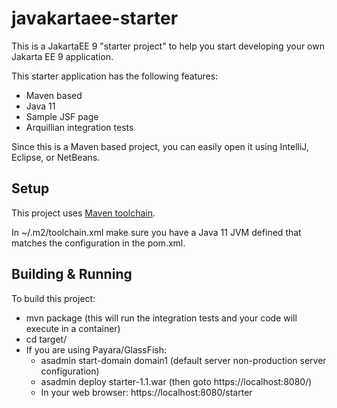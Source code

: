 # javakartaee-starter
This is a JakartaEE 9 "starter project" to help you start developing your own Jakarta EE 9 application.

This starter application has the following features:
 * Maven based 
 * Java 11
 * Sample JSF page
 * Arquillian integration tests
 
 Since this is a Maven based project, you can easily open it using IntelliJ, Eclipse, or NetBeans.
 
 ## Setup
 
This project uses [Maven toolchain](https://maven.apache.org/guides/mini/guide-using-toolchains.html "Maven Toolchain"). 

In ~/.m2/toolchain.xml make sure you have a Java 11 JVM defined that matches the configuration in the pom.xml.

## Building & Running

To build this project:
* mvn package (this will run the integration tests and your code will execute in a container)
* cd target/
* If you are using Payara/GlassFish:
  * asadmin start-domain domain1 (default server non-production server configuration)
  * asadmin deploy starter-1.1.war (then goto https://localhost:8080/)
  * In your web browser: https://localhost:8080/starter



 
